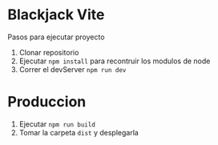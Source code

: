 # Blackjack Vite

Pasos para ejecutar proyecto

1. Clonar repositorio
2. Ejecutar `npm install` para recontruir los modulos de node
2. Correr el devServer `npm run dev`

# Produccion
1. Ejecutar `npm run build`
2. Tomar la carpeta `dist` y desplegarla